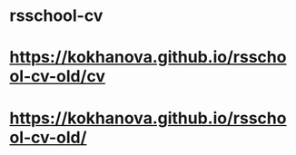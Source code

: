 # rsschool-cv
# https://kokhanova.github.io/rsschool-cv-old/cv
# https://kokhanova.github.io/rsschool-cv-old/
